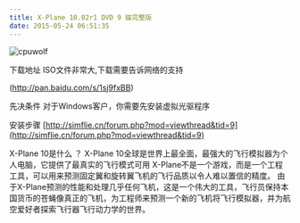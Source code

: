 ```yaml
---
title: X-Plane 10.02r1 DVD 9 碟完整版
date: 2015-05-24 06:51:35
---
```






![cpuwolf](/images/data/attachment/201505/24/150209w4g7iri3wux49076.jpg)



下载地址
ISO文件非常大,下载需要告诉网络的支持

(http://pan.baidu.com/s/1sj9fxBB)



先决条件
对于Windows客户，你需要先安装虚拟光驱程序

安装步骤
[http://simflie.cn/forum.php?mod=viewthread&tid=9](http://simflie.cn/forum.php?mod=viewthread&tid=9)


X-Plane 10是什么
？
X-Plane 10全球是世界上最全面，最强大的飞行模拟器为个人电脑，它提供了最真实的飞行模式可用
X-Plane不是一个游戏，而是一个工程工具，可以用来预测固定翼和旋转翼飞机的飞行品质以令人难以置信的精度。
由于X-Plane预测的性能和处理几乎任何飞机，这是一个伟大的工具，飞行员保持本国货币的苍蝇像真正的飞机，为工程师来预测一个新的飞机将飞行模拟器，并为航空爱好者探索飞行器飞行动力学的世界。




